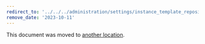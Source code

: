 ```yaml
---
redirect_to: '../../../administration/settings/instance_template_repository.md'
remove_date: '2023-10-11'
---
```


This document was moved to [another location](../../../administration/settings/instance_template_repository.md).

<!-- This redirect file can be deleted after <2023-10-11>. -->
<!-- Redirects that point to other docs in the same project expire in three months. -->
<!-- Redirects that point to docs in a different project or site (for example, link is not relative and starts with `https:`) expire in one year. -->
<!-- Before deletion, see: https://docs.gitlab.com/ee/development/documentation/redirects.html -->
